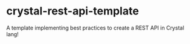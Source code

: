 # crystal-rest-api-template
A template implementing best practices to create a REST API in Crystal lang!
